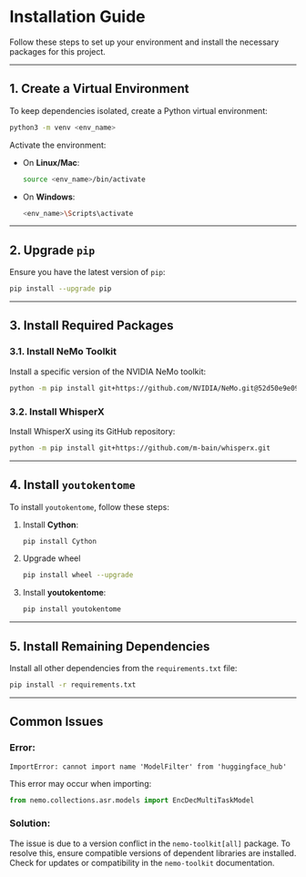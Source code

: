 # Installation Guide

Follow these steps to set up your environment and install the necessary packages for this project.

---

## **1. Create a Virtual Environment**
To keep dependencies isolated, create a Python virtual environment:
```bash
python3 -m venv <env_name>
```

Activate the environment:
- On **Linux/Mac**:
  ```bash
  source <env_name>/bin/activate
  ```
- On **Windows**:
  ```bash
  <env_name>\Scripts\activate
  ```

---

## **2. Upgrade `pip`**
Ensure you have the latest version of `pip`:
```bash
pip install --upgrade pip
```

---

## **3. Install Required Packages**
### **3.1. Install NeMo Toolkit**
Install a specific version of the NVIDIA NeMo toolkit:
```bash
python -m pip install git+https://github.com/NVIDIA/NeMo.git@52d50e9e09a3e636d60535fd9882f3b3f32f92ad
```

### **3.2. Install WhisperX**
Install WhisperX using its GitHub repository:
```bash
python -m pip install git+https://github.com/m-bain/whisperx.git
```

---

## **4. Install `youtokentome`**
To install `youtokentome`, follow these steps:
1. Install **Cython**:
    ```bash
    pip install Cython
    ```

2. Upgrade wheel
    ```bash
    pip install wheel --upgrade
    ```

3. Install **youtokentome**:
    ```bash
    pip install youtokentome
    ```

---

## **5. Install Remaining Dependencies**
Install all other dependencies from the `requirements.txt` file:
```bash
pip install -r requirements.txt
```

---

## **Common Issues**
### **Error:**
```text
ImportError: cannot import name 'ModelFilter' from 'huggingface_hub'
```
This error may occur when importing:
```python
from nemo.collections.asr.models import EncDecMultiTaskModel
```

### **Solution:**
The issue is due to a version conflict in the `nemo-toolkit[all]` package. To resolve this, ensure compatible versions of dependent libraries are installed. Check for updates or compatibility in the `nemo-toolkit` documentation.